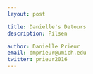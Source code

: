 ```yaml
---
layout: post

title: Danielle's Detours
description: Pilsen 

author: Danielle Prieur
email: dmprieur@umich.edu
twitter: prieur2016
---
```


